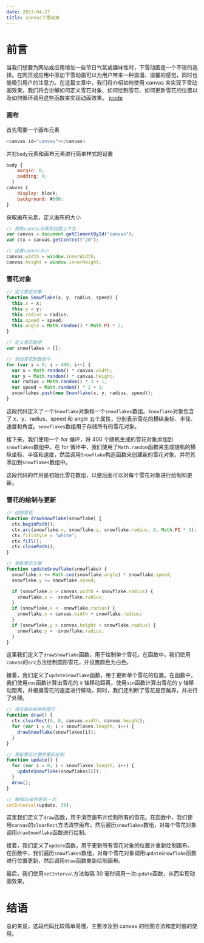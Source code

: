 ```yaml
---
date: 2023-04-27
title: canvas下雪动画
---
```


# 前言

当我们想要为网站或应用增加一些节日气氛或趣味性时，下雪动画是一个不错的选择。在网页或应用中添加下雪动画可以为用户带来一种浪漫、温馨的感觉，同时也能吸引用户的注意力。在这篇文章中，我们将介绍如何使用 canvas 来实现下雪动画效果。我们将会讲解如何定义雪花对象、如何绘制雪花、如何更新雪花的位置以及如何循环调用这些函数来实现动画效果。
[jcode](https://code.juejin.cn/pen/7226746124508332087)

### 画布

首先需要一个画布元素

```js
<canvas id="canvas"></canvas>
```

并对`body`元素和画布元素进行简单样式的设置

```js
body {
    margin: 0;
    padding: 0;
  }
canvas {
    display: block;
    background: #000;
}
```

获取画布元素，定义画布的大小

```js
// 获取canvas元素和绘图上下文
var canvas = document.getElementById("canvas");
var ctx = canvas.getContext("2d");

// 设置canvas大小
canvas.width = window.innerWidth;
canvas.height = window.innerHeight;
```

### 雪花对象

```js
// 定义雪花对象
function Snowflake(x, y, radius, speed) {
  this.x = x;
  this.y = y;
  this.radius = radius;
  this.speed = speed;
  this.angle = Math.random() * Math.PI * 2;
}

// 定义雪花数组
var snowflakes = [];

// 添加雪花到数组中
for (var i = 0; i < 400; i++) {
  var x = Math.random() * canvas.width;
  var y = Math.random() * canvas.height;
  var radius = Math.random() * 3 + 1;
  var speed = Math.random() * 2 + 1;
  snowflakes.push(new Snowflake(x, y, radius, speed));
}
```

这段代码定义了一个`Snowflake`对象和一个`snowflakes`数组。`Snowflake`对象包含了 x、y、radius、speed 和 angle 五个属性，分别表示雪花的横纵坐标、半径、速度和角度。`snowflakes`数组用于存储所有的雪花对象。

接下来，我们使用一个 for 循环，将 400 个随机生成的雪花对象添加到`snowflakes`数组中。在 for 循环中，我们使用了`Math.random`函数来生成随机的横纵坐标、半径和速度，然后调用`Snowflake`构造函数来创建新的雪花对象，并将其添加到`snowflakes`数组中。

这段代码的作用是初始化雪花数组，以便后面可以对每个雪花对象进行绘制和更新。

### 雪花的绘制与更新

```js
// 绘制雪花
function drawSnowflake(snowflake) {
  ctx.beginPath();
  ctx.arc(snowflake.x, snowflake.y, snowflake.radius, 0, Math.PI * 2);
  ctx.fillStyle = "white";
  ctx.fill();
  ctx.closePath();
}

// 更新雪花位置
function updateSnowflake(snowflake) {
  snowflake.x += Math.cos(snowflake.angle) * snowflake.speed;
  snowflake.y += snowflake.speed;

  if (snowflake.x > canvas.width + snowflake.radius) {
    snowflake.x = -snowflake.radius;
  }
  if (snowflake.x < -snowflake.radius) {
    snowflake.x = canvas.width + snowflake.radius;
  }
  if (snowflake.y > canvas.height + snowflake.radius) {
    snowflake.y = -snowflake.radius;
  }
}
```

这里我们定义了`drawSnowflake`函数，用于绘制单个雪花。在函数中，我们使用`canvas`的`arc`方法绘制圆形雪花，并设置颜色为白色。

接着，我们定义了`updateSnowflake`函数，用于更新单个雪花的位置。在函数中，我们使用`cos`函数计算出雪花的 x 轴移动距离，使用`sin`函数计算出雪花的 y 轴移动距离，并根据雪花的速度进行移动。同时，我们还判断了雪花是否越界，并进行了处理。

```js
// 清空画布和绘制雪花
function draw() {
  ctx.clearRect(0, 0, canvas.width, canvas.height);
  for (var i = 0; i < snowflakes.length; i++) {
    drawSnowflake(snowflakes[i]);
  }
}

// 更新雪花位置并重新绘制
function update() {
  for (var i = 0; i < snowflakes.length; i++) {
    updateSnowflake(snowflakes[i]);
  }
  draw();
}

// 每隔30毫秒更新一次
setInterval(update, 30);
```

这里我们定义了`draw`函数，用于清空画布并绘制所有的雪花。在函数中，我们使用`canvas`的`clearRect`方法清空画布，然后遍历`snowflakes`数组，对每个雪花对象调用`drawSnowflake`函数进行绘制。

接着，我们定义了`update`函数，用于更新所有雪花对象的位置并重新绘制画布。在函数中，我们遍历`snowflakes`数组，对每个雪花对象调用`updateSnowflake`函数进行位置更新，然后调用`draw`函数重新绘制画布。

最后，我们使用`setInterval`方法每隔 30 毫秒调用一次`update`函数，从而实现动画效果。

# 结语

总的来说，这段代码比较简单易懂，主要涉及到 canvas 的绘图方法和定时器的使用。
